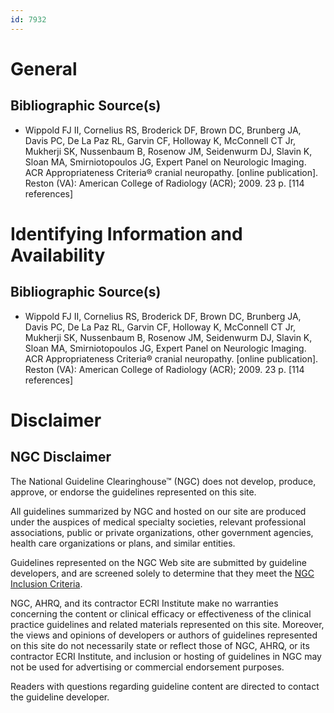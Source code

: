 ```yaml
---
id: 7932
---
```


# General

## Bibliographic Source(s)

- Wippold FJ II, Cornelius RS, Broderick DF, Brown DC, Brunberg JA, Davis PC, De La Paz RL, Garvin CF, Holloway K, McConnell CT Jr, Mukherji SK, Nussenbaum B, Rosenow JM, Seidenwurm DJ, Slavin K, Sloan MA, Smirniotopoulos JG, Expert Panel on Neurologic Imaging. ACR Appropriateness Criteria® cranial neuropathy. [online publication]. Reston (VA): American College of Radiology (ACR); 2009. 23 p. [114 references]

# Identifying Information and Availability

## Bibliographic Source(s)

- Wippold FJ II, Cornelius RS, Broderick DF, Brown DC, Brunberg JA, Davis PC, De La Paz RL, Garvin CF, Holloway K, McConnell CT Jr, Mukherji SK, Nussenbaum B, Rosenow JM, Seidenwurm DJ, Slavin K, Sloan MA, Smirniotopoulos JG, Expert Panel on Neurologic Imaging. ACR Appropriateness Criteria® cranial neuropathy. [online publication]. Reston (VA): American College of Radiology (ACR); 2009. 23 p. [114 references]

# Disclaimer

## NGC Disclaimer

The National Guideline Clearinghouse™ (NGC) does not develop, produce, approve, or endorse the guidelines represented on this site.

All guidelines summarized by NGC and hosted on our site are produced under the auspices of medical specialty societies, relevant professional associations, public or private organizations, other government agencies, health care organizations or plans, and similar entities.

Guidelines represented on the NGC Web site are submitted by guideline developers, and are screened solely to determine that they meet the [NGC Inclusion Criteria](/help-and-about/summaries/inclusion-criteria).

NGC, AHRQ, and its contractor ECRI Institute make no warranties concerning the content or clinical efficacy or effectiveness of the clinical practice guidelines and related materials represented on this site. Moreover, the views and opinions of developers or authors of guidelines represented on this site do not necessarily state or reflect those of NGC, AHRQ, or its contractor ECRI Institute, and inclusion or hosting of guidelines in NGC may not be used for advertising or commercial endorsement purposes.

Readers with questions regarding guideline content are directed to contact the guideline developer.


